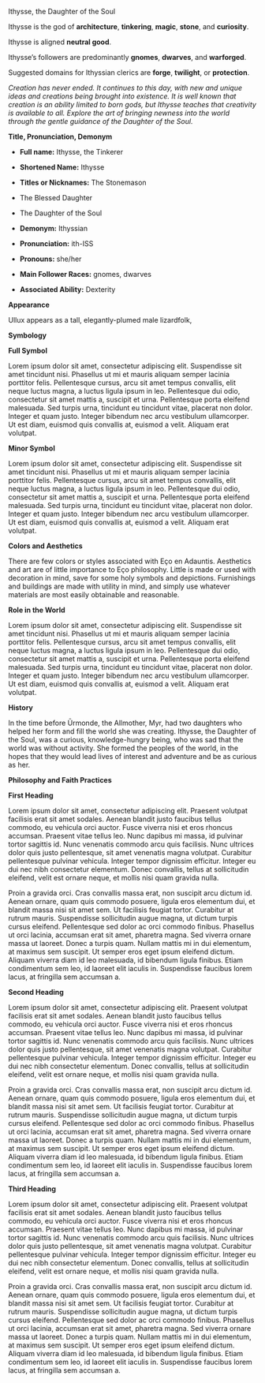 Ithysse, the Daughter of the Soul

  

Ithysse is the god of **architecture**, **tinkering**, **magic**, **stone**, and **curiosity**.

Ithysse is aligned **neutral good**.

Ithysse’s followers are predominantly **gnomes**, **dwarves**, and **warforged**.

Suggested domains for Ithyssian clerics are **forge**, **twilight**, or **protection**.

  

_Creation has never ended. It continues to this day, with new and unique ideas and creations being brought into existence. It is well known that creation is an ability limited to born gods, but Ithysse teaches that creativity is available to all. Explore the art of bringing newness into the world through the gentle guidance of the Daughter of the Soul._

  

**Title, Pronunciation, Demonym**

-   **Full name:** Ithysse, the Tinkerer
-   **Shortened Name:** Ithysse
-   **Titles or Nicknames:** The Stonemason

-   The Blessed Daughter
-   The Daughter of the Soul

-   **Demonym:** Ithyssian

-   **Pronunciation:** ith-ISS
-   **Pronouns:** she/her
-   **Main Follower Races:** gnomes, dwarves

-   **Associated Ability:** Dexterity

**Appearance**

Ullux appears as a tall, elegantly-plumed male lizardfolk,

  

**Symbology**

**Full Symbol**

Lorem ipsum dolor sit amet, consectetur adipiscing elit. Suspendisse sit amet tincidunt nisi. Phasellus ut mi et mauris aliquam semper lacinia porttitor felis. Pellentesque cursus, arcu sit amet tempus convallis, elit neque luctus magna, a luctus ligula ipsum in leo. Pellentesque dui odio, consectetur sit amet mattis a, suscipit et urna. Pellentesque porta eleifend malesuada. Sed turpis urna, tincidunt eu tincidunt vitae, placerat non dolor. Integer et quam justo. Integer bibendum nec arcu vestibulum ullamcorper. Ut est diam, euismod quis convallis at, euismod a velit. Aliquam erat volutpat.

**Minor Symbol**

Lorem ipsum dolor sit amet, consectetur adipiscing elit. Suspendisse sit amet tincidunt nisi. Phasellus ut mi et mauris aliquam semper lacinia porttitor felis. Pellentesque cursus, arcu sit amet tempus convallis, elit neque luctus magna, a luctus ligula ipsum in leo. Pellentesque dui odio, consectetur sit amet mattis a, suscipit et urna. Pellentesque porta eleifend malesuada. Sed turpis urna, tincidunt eu tincidunt vitae, placerat non dolor. Integer et quam justo. Integer bibendum nec arcu vestibulum ullamcorper. Ut est diam, euismod quis convallis at, euismod a velit. Aliquam erat volutpat.

**Colors and Aesthetics**

There are few colors or styles associated with Eço en Adauntis. Aesthetics and art are of little importance to Eço philosophy. Little is made or used with decoration in mind, save for some holy symbols and depictions. Furnishings and buildings are made with utility in mind, and simply use whatever materials are most easily obtainable and reasonable.

  

**Role in the World**

Lorem ipsum dolor sit amet, consectetur adipiscing elit. Suspendisse sit amet tincidunt nisi. Phasellus ut mi et mauris aliquam semper lacinia porttitor felis. Pellentesque cursus, arcu sit amet tempus convallis, elit neque luctus magna, a luctus ligula ipsum in leo. Pellentesque dui odio, consectetur sit amet mattis a, suscipit et urna. Pellentesque porta eleifend malesuada. Sed turpis urna, tincidunt eu tincidunt vitae, placerat non dolor. Integer et quam justo. Integer bibendum nec arcu vestibulum ullamcorper. Ut est diam, euismod quis convallis at, euismod a velit. Aliquam erat volutpat.

  

**History**

In the time before Ūrmonde, the Allmother, Myr, had two daughters who helped her form and fill the world she was creating. Ithysse, the Daughter of the Soul, was a curious, knowledge-hungry being, who was sad that the world was without activity. She formed the peoples of the world, in the hopes that they would lead lives of interest and adventure and be as curious as her.

**Philosophy and Faith Practices**

**First Heading**

Lorem ipsum dolor sit amet, consectetur adipiscing elit. Praesent volutpat facilisis erat sit amet sodales. Aenean blandit justo faucibus tellus commodo, eu vehicula orci auctor. Fusce viverra nisi et eros rhoncus accumsan. Praesent vitae tellus leo. Nunc dapibus mi massa, id pulvinar tortor sagittis id. Nunc venenatis commodo arcu quis facilisis. Nunc ultrices dolor quis justo pellentesque, sit amet venenatis magna volutpat. Curabitur pellentesque pulvinar vehicula. Integer tempor dignissim efficitur. Integer eu dui nec nibh consectetur elementum. Donec convallis, tellus at sollicitudin eleifend, velit est ornare neque, et mollis nisi quam gravida nulla.

Proin a gravida orci. Cras convallis massa erat, non suscipit arcu dictum id. Aenean ornare, quam quis commodo posuere, ligula eros elementum dui, et blandit massa nisi sit amet sem. Ut facilisis feugiat tortor. Curabitur at rutrum mauris. Suspendisse sollicitudin augue magna, ut dictum turpis cursus eleifend. Pellentesque sed dolor ac orci commodo finibus. Phasellus ut orci lacinia, accumsan erat sit amet, pharetra magna. Sed viverra ornare massa ut laoreet. Donec a turpis quam. Nullam mattis mi in dui elementum, at maximus sem suscipit. Ut semper eros eget ipsum eleifend dictum. Aliquam viverra diam id leo malesuada, id bibendum ligula finibus. Etiam condimentum sem leo, id laoreet elit iaculis in. Suspendisse faucibus lorem lacus, at fringilla sem accumsan a.

**Second Heading**

Lorem ipsum dolor sit amet, consectetur adipiscing elit. Praesent volutpat facilisis erat sit amet sodales. Aenean blandit justo faucibus tellus commodo, eu vehicula orci auctor. Fusce viverra nisi et eros rhoncus accumsan. Praesent vitae tellus leo. Nunc dapibus mi massa, id pulvinar tortor sagittis id. Nunc venenatis commodo arcu quis facilisis. Nunc ultrices dolor quis justo pellentesque, sit amet venenatis magna volutpat. Curabitur pellentesque pulvinar vehicula. Integer tempor dignissim efficitur. Integer eu dui nec nibh consectetur elementum. Donec convallis, tellus at sollicitudin eleifend, velit est ornare neque, et mollis nisi quam gravida nulla.

Proin a gravida orci. Cras convallis massa erat, non suscipit arcu dictum id. Aenean ornare, quam quis commodo posuere, ligula eros elementum dui, et blandit massa nisi sit amet sem. Ut facilisis feugiat tortor. Curabitur at rutrum mauris. Suspendisse sollicitudin augue magna, ut dictum turpis cursus eleifend. Pellentesque sed dolor ac orci commodo finibus. Phasellus ut orci lacinia, accumsan erat sit amet, pharetra magna. Sed viverra ornare massa ut laoreet. Donec a turpis quam. Nullam mattis mi in dui elementum, at maximus sem suscipit. Ut semper eros eget ipsum eleifend dictum. Aliquam viverra diam id leo malesuada, id bibendum ligula finibus. Etiam condimentum sem leo, id laoreet elit iaculis in. Suspendisse faucibus lorem lacus, at fringilla sem accumsan a.

**Third Heading**

Lorem ipsum dolor sit amet, consectetur adipiscing elit. Praesent volutpat facilisis erat sit amet sodales. Aenean blandit justo faucibus tellus commodo, eu vehicula orci auctor. Fusce viverra nisi et eros rhoncus accumsan. Praesent vitae tellus leo. Nunc dapibus mi massa, id pulvinar tortor sagittis id. Nunc venenatis commodo arcu quis facilisis. Nunc ultrices dolor quis justo pellentesque, sit amet venenatis magna volutpat. Curabitur pellentesque pulvinar vehicula. Integer tempor dignissim efficitur. Integer eu dui nec nibh consectetur elementum. Donec convallis, tellus at sollicitudin eleifend, velit est ornare neque, et mollis nisi quam gravida nulla.

Proin a gravida orci. Cras convallis massa erat, non suscipit arcu dictum id. Aenean ornare, quam quis commodo posuere, ligula eros elementum dui, et blandit massa nisi sit amet sem. Ut facilisis feugiat tortor. Curabitur at rutrum mauris. Suspendisse sollicitudin augue magna, ut dictum turpis cursus eleifend. Pellentesque sed dolor ac orci commodo finibus. Phasellus ut orci lacinia, accumsan erat sit amet, pharetra magna. Sed viverra ornare massa ut laoreet. Donec a turpis quam. Nullam mattis mi in dui elementum, at maximus sem suscipit. Ut semper eros eget ipsum eleifend dictum. Aliquam viverra diam id leo malesuada, id bibendum ligula finibus. Etiam condimentum sem leo, id laoreet elit iaculis in. Suspendisse faucibus lorem lacus, at fringilla sem accumsan a.
